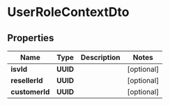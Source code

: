 

# UserRoleContextDto


## Properties

| Name | Type | Description | Notes |
|------------ | ------------- | ------------- | -------------|
|**isvId** | **UUID** |  |  [optional] |
|**resellerId** | **UUID** |  |  [optional] |
|**customerId** | **UUID** |  |  [optional] |



